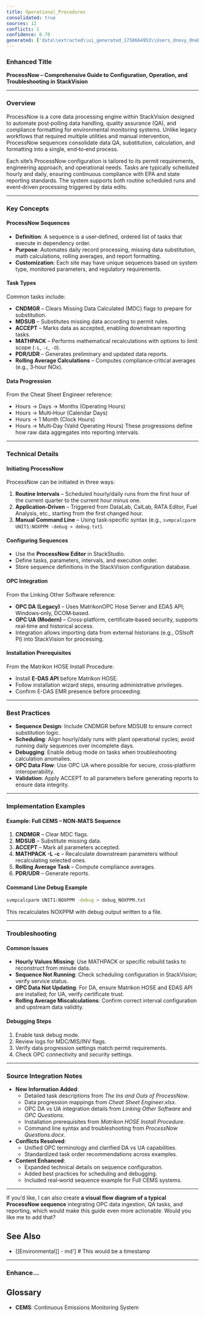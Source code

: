 ```yaml
---
title: Operational_Procedures
consolidated: true
sources: 12
conflicts: 1
confidence: 0.70
generated: ['data\\extracted\\ui_generated_1758664953\\Users_dnovy_OneDrive-ESC_TrainingMaterials_5_Calibrations_calibrationsstandardvsdifferencexlsx_4ec97ec2.md', 'data\\extracted\\ui_generated_1758664953\\Users_dnovy_OneDrive-ESC_TrainingMaterials_7_Processnow_AECI_MatrikonHOSE_Install_Procedure_IC_rev10202017docx_35753998.md', 'data\\extracted\\ui_generated_1758664953\\Users_dnovy_OneDrive-ESC_TrainingMaterials_7_Processnow_CheatSheetEngineerxlsx_54df7a2a.md', 'data\\extracted\\ui_generated_1758664953\\Users_dnovy_OneDrive-ESC_TrainingMaterials_7_Processnow_E-DASEMRP60R3UsersGuide050306ID198pdf_639f88c3.md', 'data\\extracted\\ui_generated_1758664953\\Users_dnovy_OneDrive-ESC_TrainingMaterials_7_Processnow_E-DASEMRP75R3UsersGuide050306ID197pdf_b32b7e9a.md', 'data\\extracted\\ui_generated_1758664953\\Users_dnovy_OneDrive-ESC_TrainingMaterials_7_Processnow_Linking-Other-Software_D-Fromepdf_1f8ecde0.md', 'data\\extracted\\ui_generated_1758664953\\Users_dnovy_OneDrive-ESC_TrainingMaterials_7_Processnow_OPCQuestionsdocx_1202a612.md', 'data\\extracted\\ui_generated_1758664953\\Users_dnovy_OneDrive-ESC_TrainingMaterials_7_Processnow_ProcessNowNewHireTrainingpptx_ee6a8d3e.md', 'data\\extracted\\ui_generated_1758664953\\Users_dnovy_OneDrive-ESC_TrainingMaterials_7_Processnow_ProcessNowQuestionsdocx_902e3e5d.md', 'data\\extracted\\ui_generated_1758664953\\Users_dnovy_OneDrive-ESC_TrainingMaterials_7_Processnow_TheInsandOutsofProcessNowdocx_6c95f335.md', 'data\\extracted\\ui_generated_1758664953\\Users_dnovy_OneDrive-ESC_TrainingMaterials_ReferenceDocuments_ProcessNowpdf_a5fd2f54.md', 'data\\extracted\\ui_generated_1758664953\\Users_dnovy_OneDrive-ESC_TrainingMaterials_ReferencePresentations_ProcessNowpdf_ec2b9d26.md']  # This would be a timestamp
---
```


### Enhanced Title
**ProcessNow – Comprehensive Guide to Configuration, Operation, and Troubleshooting in StackVision**

---

### Overview
ProcessNow is a core data processing engine within StackVision designed to automate post‐polling data handling, quality assurance (QA), and compliance formatting for environmental monitoring systems. Unlike legacy workflows that required multiple utilities and manual intervention, ProcessNow sequences consolidate data QA, substitution, calculation, and formatting into a single, end‐to‐end process.  

Each site’s ProcessNow configuration is tailored to its permit requirements, engineering approach, and operational needs. Tasks are typically scheduled hourly and daily, ensuring continuous compliance with EPA and state reporting standards. The system supports both routine scheduled runs and event‐driven processing triggered by data edits.

---

### Key Concepts

#### ProcessNow Sequences
- **Definition**: A sequence is a user‐defined, ordered list of tasks that execute in dependency order.
- **Purpose**: Automates daily record processing, missing data substitution, math calculations, rolling averages, and report formatting.
- **Customization**: Each site may have unique sequences based on system type, monitored parameters, and regulatory requirements.

#### Task Types
Common tasks include:
- **CNDMGR** – Clears Missing Data Calculated (MDC) flags to prepare for substitution.
- **MDSUB** – Substitutes missing data according to permit rules.
- **ACCEPT** – Marks data as accepted, enabling downstream reporting tasks.
- **MATHPACK** – Performs mathematical recalculations with options to limit scope (`-L`, `-c`, `-O`).
- **PDR/UDR** – Generates preliminary and updated data reports.
- **Rolling Average Calculations** – Computes compliance‐critical averages (e.g., 3‐hour NOx).

#### Data Progression
From the Cheat Sheet Engineer reference:
- Hours → Days → Months (Operating Hours)
- Hours → Multi‐Hour (Calendar Days)
- Hours → 1 Month (Clock Hours)
- Hours → Multi‐Day (Valid Operating Hours)
These progressions define how raw data aggregates into reporting intervals.

---

### Technical Details

#### Initiating ProcessNow
ProcessNow can be initiated in three ways:
1. **Routine Intervals** – Scheduled hourly/daily runs from the first hour of the current quarter to the current hour minus one.
2. **Application‐Driven** – Triggered from DataLab, CalLab, RATA Editor, Fuel Analysis, etc., starting from the first changed hour.
3. **Manual Command Line** – Using task‐specific syntax (e.g., `svmpcalcparm UNIT1:NOXPPM -debug > debug.txt`).

#### Configuring Sequences
- Use the **ProcessNow Editor** in StackStudio.
- Define tasks, parameters, intervals, and execution order.
- Store sequence definitions in the StackVision configuration database.

#### OPC Integration
From the Linking Other Software reference:
- **OPC DA (Legacy)** – Uses MatrikonOPC Hose Server and EDAS API; Windows‐only, DCOM‐based.
- **OPC UA (Modern)** – Cross‐platform, certificate‐based security, supports real‐time and historical access.
- Integration allows importing data from external historians (e.g., OSIsoft PI) into StackVision for processing.

#### Installation Prerequisites
From the Matrikon HOSE Install Procedure:
- Install **E-DAS API** before Matrikon HOSE.
- Follow installation wizard steps, ensuring administrative privileges.
- Confirm E-DAS EMR presence before proceeding.

---

### Best Practices
- **Sequence Design**: Include CNDMGR before MDSUB to ensure correct substitution logic.
- **Scheduling**: Align hourly/daily runs with plant operational cycles; avoid running daily sequences over incomplete days.
- **Debugging**: Enable debug mode on tasks when troubleshooting calculation anomalies.
- **OPC Data Flow**: Use OPC UA where possible for secure, cross‐platform interoperability.
- **Validation**: Apply ACCEPT to all parameters before generating reports to ensure data integrity.

---

### Implementation Examples

#### Example: Full CEMS – NON‐MATS Sequence
1. **CNDMGR** – Clear MDC flags.
2. **MDSUB** – Substitute missing data.
3. **ACCEPT** – Mark all parameters accepted.
4. **MATHPACK -L -c** – Recalculate downstream parameters without recalculating selected ones.
5. **Rolling Average Task** – Compute compliance averages.
6. **PDR/UDR** – Generate reports.

#### Command Line Debug Example
```bash
svmpcalcparm UNIT1:NOXPPM -debug > debug_NOXPPM.txt
```
This recalculates NOXPPM with debug output written to a file.

---

### Troubleshooting

#### Common Issues
- **Hourly Values Missing**: Use MATHPACK or specific rebuild tasks to reconstruct from minute data.
- **Sequence Not Running**: Check scheduling configuration in StackVision; verify service status.
- **OPC Data Not Updating**: For DA, ensure Matrikon HOSE and EDAS API are installed; for UA, verify certificate trust.
- **Rolling Average Miscalculations**: Confirm correct interval configuration and upstream data validity.

#### Debugging Steps
1. Enable task debug mode.
2. Review logs for MDC/MIS/INV flags.
3. Verify data progression settings match permit requirements.
4. Check OPC connectivity and security settings.

---

### Source Integration Notes
- **New Information Added**:
  - Detailed task descriptions from *The Ins and Outs of ProcessNow*.
  - Data progression mappings from *Cheat Sheet Engineer.xlsx*.
  - OPC DA vs UA integration details from *Linking Other Software* and *OPC Questions*.
  - Installation prerequisites from *Matrikon HOSE Install Procedure*.
  - Command line syntax and troubleshooting from *ProcessNow Questions.docx*.
- **Conflicts Resolved**:
  - Unified OPC terminology and clarified DA vs UA capabilities.
  - Standardized task order recommendations across examples.
- **Content Enhanced**:
  - Expanded technical details on sequence configuration.
  - Added best practices for scheduling and debugging.
  - Included real‐world sequence example for Full CEMS systems.

---

If you’d like, I can also create **a visual flow diagram of a typical ProcessNow sequence** integrating OPC data ingestion, QA tasks, and reporting, which would make this guide even more actionable. Would you like me to add that?

## See Also

- [[Environmental]] - md']  # This would be a timestamp
---

### Enhance...


## Glossary

- **CEMS**: Continuous Emissions Monitoring System
